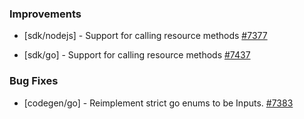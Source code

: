 
### Improvements

- [sdk/nodejs] - Support for calling resource methods
  [#7377](https://github.com/pulumi/pulumi/pull/7377)

- [sdk/go] - Support for calling resource methods
  [#7437](https://github.com/pulumi/pulumi/pull/7437)

### Bug Fixes

- [codegen/go] - Reimplement strict go enums to be Inputs.
  [#7383](https://github.com/pulumi/pulumi/pull/7383)
